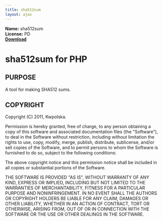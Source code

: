 ```yaml
---
title: sha512sum
layout: ajax
---
```

**Name:** sha512sum  
**License:** PD  
**[Download](https://github.com/downloads/Kwpolska/kru/sha512sum.tar.gz)**

sha512sum for PHP
==============

PURPOSE
-------
A tool for making SHA512 sums.

COPYRIGHT
---------
Copyright (C) 2011, Kwpolska.

Permission is hereby granted, free of charge, to any person obtaining a copy
of this software and associated documentation files (the "Software"), to deal
in the Software without restriction, including without limitation the rights
to use, copy, modify, merge, publish, distribute, sublicense, and/or sell
copies of the Software, and to permit persons to whom the Software is
furnished to do so, subject to the following conditions:

The above copyright notice and this permission notice shall be included in
all copies or substantial portions of the Software.

THE SOFTWARE IS PROVIDED "AS IS", WITHOUT WARRANTY OF ANY KIND, EXPRESS OR
IMPLIED, INCLUDING BUT NOT LIMITED TO THE WARRANTIES OF MERCHANTABILITY,
FITNESS FOR A PARTICULAR PURPOSE AND NONINFRINGEMENT. IN NO EVENT SHALL THE
AUTHORS OR COPYRIGHT HOLDERS BE LIABLE FOR ANY CLAIM, DAMAGES OR OTHER
LIABILITY, WHETHER IN AN ACTION OF CONTRACT, TORT OR OTHERWISE, ARISING FROM,
OUT OF OR IN CONNECTION WITH THE SOFTWARE OR THE USE OR OTHER DEALINGS IN
THE SOFTWARE.
